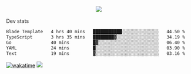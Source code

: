 <h3 align="center">
  <a href="https://github.com/spoopy2023">
      <img src="https://github-profile-trophy.vercel.app/?username=Spoopy2023&no-bg=true&no-frame=true">
  </a>
</h3>

Dev stats
<!--START_SECTION:waka-->

```txt
Blade Template   4 hrs 40 mins   ███████████░░░░░░░░░░░░░░   44.50 %
TypeScript       3 hrs 35 mins   ████████▓░░░░░░░░░░░░░░░░   34.19 %
Go               40 mins         █▓░░░░░░░░░░░░░░░░░░░░░░░   06.40 %
YAML             24 mins         █░░░░░░░░░░░░░░░░░░░░░░░░   03.90 %
Text             19 mins         ▓░░░░░░░░░░░░░░░░░░░░░░░░   03.16 %
```

<!--END_SECTION:waka-->
[![wakatime](https://wakatime.com/badge/user/018ece4c-ff65-47b1-86a2-26e4e720c978.svg)](https://wakatime.com/@mac_g)
<img src="https://camo.githubusercontent.com/935c1e1091fb0ce9d975d06263ed4bc014721cd7e52b557f59b07c85da01afe3/68747470733a2f2f6b6f6d617265762e636f6d2f67687076632f3f757365726e616d653d5843726166744d616e3532266c6162656c3d566965777326636f6c6f723d626c7565267374796c653d706c6173746963">
